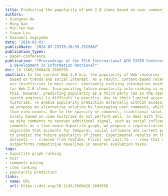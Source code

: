 ```yaml
---
title: Predicting the popularity of web 2.0 items based on user comments
authors:
- Xiangnan He
- Ming Gao
- Min-Yen Kan
- Yiqun Liu
- Kazunari Sugiyama
date: '2014-01-01'
publishDate: '2024-07-23T15:26:59.152586Z'
publication_types:
- paper-conference
publication: '*Proceedings of the 37th International ACM SIGIR Conference on Research
  & Development in Information Retrieval*'
doi: 10.1145/2600428.2609558
abstract: In the current Web 2.0 era, the popularity of Web resources fluctuates ephemerally,
  based on trends and social interest. As a result, content-based relevance signals
  are insufficient to meet users' constantly evolving information needs in searching
  for Web 2.0 items. Incorporating future popularity into ranking is one way to counter
  this. However, predicting popularity as a third party (as in the case of general
  search engines) is difficult in practice, due to their limited access to item view
  histories. To enable popularity prediction externally without excessive crawling,
  we propose an alternative solution by leveraging user comments, which are more accessible
  than view counts. Due to the sparsity of comments, traditional solutions that are
  solely based on view histories do not perform well. To deal with this sparsity,
  we mine comments to recover additional signal, such as social influence. By modeling
  comments as a time-aware bipartite graph, we propose a regularization-based ranking
  algorithm that accounts for temporal, social influence and current popularity factors
  to predict the future popularity of items. Experimental results on three real-world
  datasets --- crawled from YouTube, Flickr and Last.fm --- show that our method consistently
  outperforms competitive baselines in several evaluation tasks.
tags:
- bipartite graph ranking
- buir
- comments mining
- item ranking
- popularity prediction
links:
- name: URL
  url: https://doi.org/10.1145/2600428.2609558
---
```

